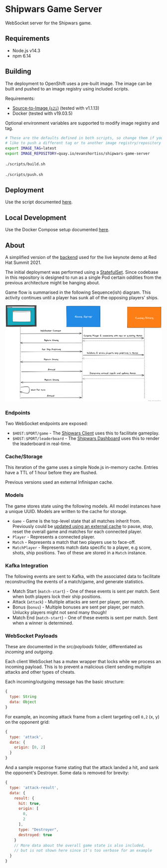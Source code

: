 # Shipwars Game Server

WebSocket server for the Shipwars game.

## Requirements

- Node.js v14.3
- npm 6.14

## Building

The deployment to OpenShift uses a pre-built image. The image can be built and
pushed to an image registry using included scripts.

Requirements:

* [Source-to-Image (`s2i`)](https://github.com/openshift/source-to-image) (tested with v1.1.13)
* Docker (tested with v19.03.5)

Optional environment variables are supported to modify image registry and tag.

```bash
# These are the defaults defined in both scripts, so change them if you'd
# like to push a different tag or to another image registry/repository
export IMAGE_TAG=latest
export IMAGE_REPOSITORY=quay.io/evanshortiss/shipwars-game-server

./scripts/build.sh

./scripts/push.sh
```

## Deployment

Use the script documented [here](https://github.com/redhat-gamedev/shipwars-deployment#openshift).

## Local Development

Use the Docker Compose setup documented [here](https://github.com/redhat-gamedev/shipwars-deployment#docker-local-development-mode).

## About

A simplified version of the [backend](https://github.com/rhdemo/2021-frontend-wss)
used for the live keynote demo at Red Hat Summit 2021.

The initial deployment was performed using a [StatefulSet](https://kubernetes.io/docs/concepts/workloads/controllers/statefulset/).
Since codebase in this repository is designed to run as a single Pod certain
oddities from the previous architecture might be hanging about.

Game flow is summarised in the following Sequence(ish) diagram. This activity
continues until a player has sunk all of the opposing players' ships.

![Client-Server Sequence](images/sequence.png)

### Endpoints

Two WebSocket endpoints are exposed:

* `$HOST:$PORT/game` - The [Shipwars Client](https://github.com/redhat-gamedev/shipwars-client) uses this to facilitate gameplay.
* `$HOST:$PORT/leaderboard` - The [Shipwars Dashboard](https://github.com/redhat-gamedev/2021-dashboard-ui) uses this to render the leaderboard in real-time.

### Cache/Storage

This iteration of the game uses a simple Node.js in-memory cache. Entries have
a TTL of 1 hour before they are flushed.

Previous versions used an external Infinispan cache.

### Models

The game stores state using the following models. All model instances have a
unique UUID. Models are written to the cache for storage.

* `Game` - Game is the top-level state that all matches inherit from. Previously could be [updated using an external cache](https://github.com/rhdemo/2021-frontend-wss/blob/master/src/stores/game/index.ts#L62) to pause, stop, reset the overall game and matches for each connected player.
* `Player` - Represents a connected player.
* `Match` - Represents a match that two players use to face-off.
* `MatchPlayer` - Represents match data specific to a player, e.g score, shots, ship positions. Two of these are stored in a `Match` instance.

### Kafka Integration

The following events are sent to Kafka, with the associated data to facilitate
reconstructing the events of a match/game, and generate statistics.

* Match Start (`match-start`) - One of these events is sent per match. Sent when both players lock their ship positions.
* Attack (`attack`) - Multiple attacks are sent per player, per match.
* Bonus (`bonus`) - Multiple bonuses are sent per player, per match. Unlucky players might not send many though!
* Match End (`match-start`) - One of these events is sent per match. Sent when a winner is determined.

### WebSocket Payloads

These are documented in the *src/payloads* folder, differentiated as *incoming* and *outgoing*.

Each client WebSocket has a mutex wrapper that locks while we process an
incoming payload. This is to prevent a malicious client sending multiple
attacks and other types of cheats.

Each incoming/outgoing message has the basic structure:

```js
{
  type: String
  data: Object
}
```

For example, an incoming attack frame from a client targeting cell `0,2` (x, y)
on the opponent grid:

```js
{
  type: 'attack',
  data: {
    origin: [0, 2]
  }
}
```

And a sample response frame stating that the attack landed a hit, and sank the
opponent's Destroyer. Some data is removed for brevity:

```js
{
  type: 'attack-result',
  data: {
    result: {
      hit: true,
      origin: [
        0,
        2
      ],
      type: "Destroyer",
      destroyed: true
    }
    // More data about the overall game state is also included,
    // but is not shown here since it's too verbose for an example
  }
}
```
